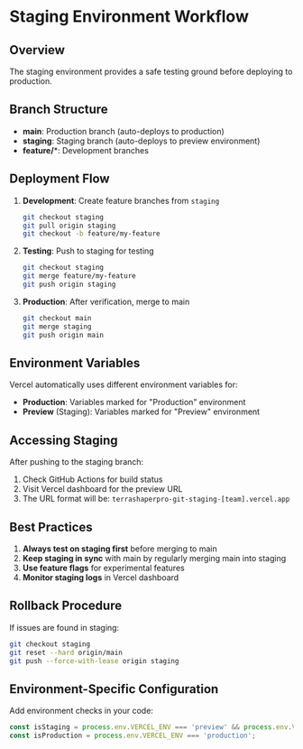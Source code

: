 # Staging Environment Workflow

## Overview

The staging environment provides a safe testing ground before deploying to production.

## Branch Structure

- **main**: Production branch (auto-deploys to production)
- **staging**: Staging branch (auto-deploys to preview environment)
- **feature/***: Development branches

## Deployment Flow

1. **Development**: Create feature branches from `staging`
   ```bash
   git checkout staging
   git pull origin staging
   git checkout -b feature/my-feature
   ```

2. **Testing**: Push to staging for testing
   ```bash
   git checkout staging
   git merge feature/my-feature
   git push origin staging
   ```

3. **Production**: After verification, merge to main
   ```bash
   git checkout main
   git merge staging
   git push origin main
   ```

## Environment Variables

Vercel automatically uses different environment variables for:
- **Production**: Variables marked for "Production" environment
- **Preview** (Staging): Variables marked for "Preview" environment

## Accessing Staging

After pushing to the staging branch:
1. Check GitHub Actions for build status
2. Visit Vercel dashboard for the preview URL
3. The URL format will be: `terrashaperpro-git-staging-[team].vercel.app`

## Best Practices

1. **Always test on staging first** before merging to main
2. **Keep staging in sync** with main by regularly merging main into staging
3. **Use feature flags** for experimental features
4. **Monitor staging logs** in Vercel dashboard

## Rollback Procedure

If issues are found in staging:
```bash
git checkout staging
git reset --hard origin/main
git push --force-with-lease origin staging
```

## Environment-Specific Configuration

Add environment checks in your code:
```typescript
const isStaging = process.env.VERCEL_ENV === 'preview' && process.env.VERCEL_GIT_COMMIT_REF === 'staging';
const isProduction = process.env.VERCEL_ENV === 'production';
```